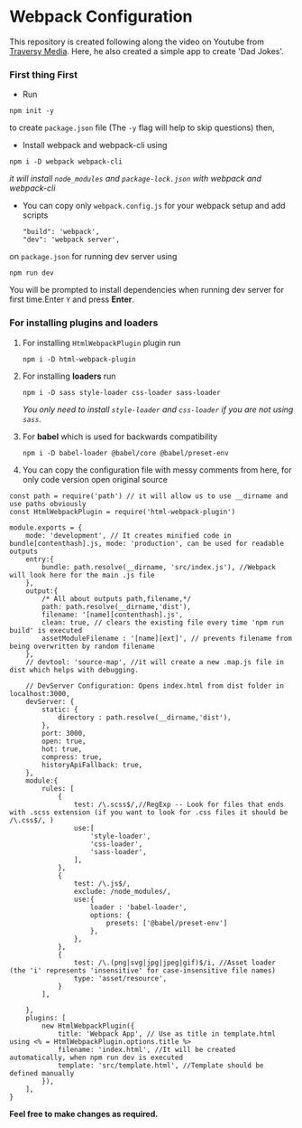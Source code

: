# Webpack Configuration

This repository is created following along the video on Youtube from [Traversy Media](https://www.youtube.com/watch?v=IZGNcSuwBZs&t=1370s). Here, he also created a simple app to create 'Dad Jokes'. 

### First thing First
* Run 
```
npm init -y
```
to create `package.json` file (The `-y` flag will help to skip questions) then,
* Install webpack and webpack-cli using 
```
npm i -D webpack webpack-cli
```
_it will install `node_modules` and `package-lock.json` with webpack and webpack-cli_
* You can copy only `webpack.config.js` for your webpack setup and add scripts
    ``` 
    "build": 'webpack',
    "dev": 'webpack server',
    ```
on `package.json` for running dev server using 
```
npm run dev
```
You will be prompted to install dependencies when running dev server for first time.Enter `Y` and press __Enter__.

### For installing plugins and loaders

1. For installing `HtmlWebpackPlugin` plugin run 
    ```
    npm i -D html-webpack-plugin
    ```
2. For installing __loaders__ run
    ```
    npm i -D sass style-loader css-loader sass-loader
    ```
    _You only need to install `style-loader` and `css-loader` if you are not using `sass`._

3. For __babel__ which is used for backwards compatibility
    ```
    npm i -D babel-loader @babel/core @babel/preset-env
    ```
4. You can copy the configuration file with messy comments from here, for only code version open original source
```
const path = require('path') // it will allow us to use __dirname and use paths obviously
const HtmlWebpackPlugin = require('html-webpack-plugin') 

module.exports = {
    mode: 'development', // It creates minified code in bundle[contenthash].js, mode: 'production', can be used for readable outputs
    entry:{
        bundle: path.resolve(__dirname, 'src/index.js'), //Webpack will look here for the main .js file
    },
    output:{ 
        /* All about outputs path,filename,*/
        path: path.resolve(__dirname,'dist'),
        filename: '[name][contenthash].js',
        clean: true, // clears the existing file every time 'npm run build' is executed
        assetModuleFilename : '[name][ext]', // prevents filename from being overwritten by random filename
    },
    // devtool: 'source-map', //it will create a new .map.js file in dist which helps with debugging.

    // DevServer Configuration: Opens index.html from dist folder in localhost:3000,
    devServer: {
        static: {
            directory : path.resolve(__dirname,'dist'),
        },
        port: 3000,
        open: true,
        hot: true,
        compress: true,
        historyApiFallback: true,
    },
    module:{
        rules: [
            {
                test: /\.scss$/,//RegExp -- Look for files that ends with .scss extension (if you want to look for .css files it should be /\.css$/, )
                use:[
                    'style-loader',
                    'css-loader',
                    'sass-loader',
                ],
            },
            {
                test: /\.js$/,
                exclude: /node_modules/,
                use:{
                    loader : 'babel-loader',
                    options: {
                        presets: ['@babel/preset-env']
                    },
                },
            },
            {
                test: /\.(png|svg|jpg|jpeg|gif)$/i, //Asset loader (the 'i' represents 'insensitive' for case-insensitive file names)
                type: 'asset/resource',
            }
        ],

    },
    plugins: [
        new HtmlWebpackPlugin({
            title: 'Webpack App', // Use as title in template.html using <% = HtmlWebpackPlugin.options.title %>
            filename: 'index.html', //It will be created automatically, when npm run dev is executed
            template: 'src/template.html', //Template should be defined manually
        }),
    ],
}
```
__Feel free to make changes as required.__
